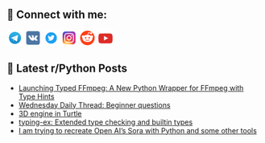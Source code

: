## 🔎 Connect with me:
[<img src="https://github.com/bullbesh/bullbesh/blob/main/images/Telegram.png" width="32" height="32" />](https://t.me/bullbesh)
[<img src="https://github.com/bullbesh/bullbesh/blob/main/images/VK.png" width="32" height="32" />](https://vk.com/bullbesh)
[<img src="https://github.com/bullbesh/bullbesh/blob/main/images/Twitter.png" width="32" height="32" />](https://twitter.com/bullbesh1)
[<img src="https://github.com/bullbesh/bullbesh/blob/main/images/Instagram.png" width="32" height="32" />](https://www.instagram.com/bullbesh)
[<img src="https://github.com/bullbesh/bullbesh/blob/main/images/Reddit.png" width="32" height="32" />](https://www.reddit.com/user/bullbesh)
[<img src="https://github.com/bullbesh/bullbesh/blob/main/images/YouTube.png" width="32" height="32" />](https://www.youtube.com/channel/UCtfjRs6uzgq5mfm8S06WTcg)

## 📕 Latest r/Python Posts
<!-- BLOG-POST-LIST:START -->
- [Launching Typed FFmpeg: A New Python Wrapper for FFmpeg with Type Hints](https://www.reddit.com/r/Python/comments/1aw2h5j/launching_typed_ffmpeg_a_new_python_wrapper_for/)
- [Wednesday Daily Thread: Beginner questions](https://www.reddit.com/r/Python/comments/1avx73m/wednesday_daily_thread_beginner_questions/)
- [3D engine in Turtle](https://www.reddit.com/r/Python/comments/1avuklj/3d_engine_in_turtle/)
- [typing-ex: Extended type checking and builtin types](https://www.reddit.com/r/Python/comments/1avsgj7/typingex_extended_type_checking_and_builtin_types/)
- [I am trying to recreate Open AI’s Sora with Python and some other tools](https://www.reddit.com/r/Python/comments/1avo4pe/i_am_trying_to_recreate_open_ais_sora_with_python/)
<!-- BLOG-POST-LIST:END -->
